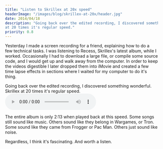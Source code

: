 ```yaml
---
title: "Listen to Skrillex at 20x speed"
headerImage: "/images/blog/skrillex-at-20x/header.jpg"
date: 2014/04/18
description: "Going back over the edited recording, I discovered something wonderful. Skrillex
at 20 times it's regular speed."
priority: 0.8
---
```


Yesterday I made a screen recording for a friend, explaining how to do a few
technical tasks. I was listening to Recess, Skrillex's latest album, while I
worked. Occasionally I had to download a large file, or compile some source code,
and I would get up and walk away from the computer. In order to keep the videos
digestible I later dropped them into iMovie and created a few time lapse effects in
sections where I waited for my computer to do it's thing.

Going back over the edited recording, I discovered something wonderful. Skrillex
at 20 times it's regular speed.
<audio src="../images/blog/skrillex-at-20x/recess.mp3" controls>

The entire album is only 2:13 when played back at this speed. Some songs still
sound like music. Others sound like they belong in Wargames, or Tron. Some sound
like they came from Frogger or Pac Man. Others just sound like noise.

Regardless, I think it's fascinating. And worth a listen.